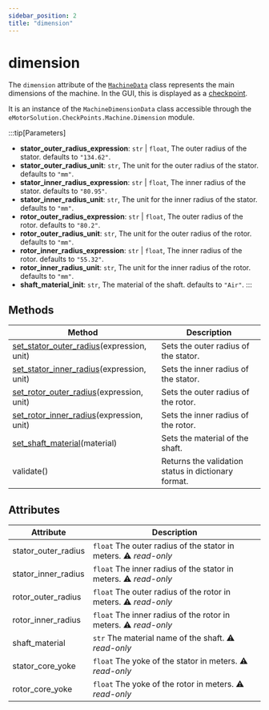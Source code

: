 ```yaml
---
sidebar_position: 2
title: "dimension"
---
```

# dimension
The `dimension` attribute of the [`MachineData`](/docs/api/Machine/) class represents the  main dimensions of the machine. In the GUI, this is displayed as a [checkpoint](/docs/docs/Machine/Dimension.md).

It is an instance of the `MachineDimensionData` class accessible through the `eMotorSolution.CheckPoints.Machine.Dimension` module.

:::tip[Parameters]
- **stator_outer_radius_expression**: `str` | `float`, The outer radius of the stator. defaults to `"134.62"`.
- **stator_outer_radius_unit**: `str`, The unit for the outer radius of the stator. defaults to `"mm"`.
- **stator_inner_radius_expression**: `str` | `float`, The inner radius of the stator. defaults to `"80.95"`.
- **stator_inner_radius_unit**: `str`, The unit for the inner radius of the stator. defaults to `"mm"`.
- **rotor_outer_radius_expression**: `str` | `float`, The outer radius of the rotor. defaults to `"80.2"`.
- **rotor_outer_radius_unit**: `str`, The unit for the outer radius of the rotor. defaults to `"mm"`.
- **rotor_inner_radius_expression**: `str` | `float`, The inner radius of the rotor. defaults to `"55.32"`.
- **rotor_inner_radius_unit**: `str`, The unit for the inner radius of the rotor. defaults to `"mm"`.
- **shaft_material_init**: `str`, The material of the shaft. defaults to `"Air"`.
:::


## Methods
| Method | Description |
|--------|-------------|
| [set_stator_outer_radius](/docs/api/Machine/dimension/set_stator_outer_radius.md)(expression, unit) | Sets the outer radius of the stator. |
| [set_stator_inner_radius](/docs/api/Machine/dimension/set_stator_inner_radius.md)(expression, unit) | Sets the inner radius of the stator. |
| [set_rotor_outer_radius](/docs/api/Machine/dimension/set_rotor_outer_radius.md)(expression, unit) | Sets the outer radius of the rotor. |
| [set_rotor_inner_radius](/docs/api/Machine/dimension/set_rotor_inner_radius.md)(expression, unit) | Sets the inner radius of the rotor. |
| [set_shaft_material](/docs/api/Machine/dimension/set_shaft_material.md)(material) | Sets the material of the shaft. |
| validate() | Returns the validation status in dictionary format. |

## Attributes
| Attribute | Description |
|-----------|-------------|
| stator_outer_radius | `float` The outer radius of the stator in meters. :warning: *read-only*|
| stator_inner_radius | `float` The inner radius of the stator in meters. :warning: *read-only*|
| rotor_outer_radius | `float` The outer radius of the rotor in meters. :warning: *read-only*|
| rotor_inner_radius | `float` The inner radius of the rotor in meters. :warning: *read-only*|
| shaft_material | `str` The material name of the shaft. :warning: *read-only*|
| stator_core_yoke | `float` The yoke of the stator in meters. :warning: *read-only*|
| rotor_core_yoke | `float` The yoke of the rotor in meters. :warning: *read-only*|

